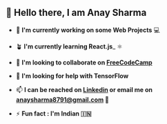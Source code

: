 ## 👋 Hello there, I am Anay Sharma

* 🔭 __I'm currently working on some Web Projects__ 💻

* 🪴 __I'm currently learning React.js___ ⚛️

* 🤝 __I'm looking to collaborate on [FreeCodeCamp](https://www.freecodecamp.org/Anay)__

* 🤔 __I'm looking for help with TensorFlow__

* 📫 __I can be reached on [Linkedin](https://www.linkedin.com/in/anay-sharma-b3785321a/) or email me on anaysharma8791@gmail.com 📩__

* ⚡ __Fun fact : I'm Indian 🇮🇳__
